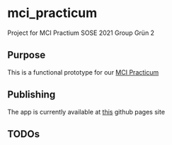# mci_practicum

Project for MCI Practium SOSE 2021 Group Grün 2

## Purpose

This is a functional prototype for our [MCI Practicum](https://ilias.th-koeln.de/ilias.php?ref_id=1866870&cmdClass=ilrepositorygui&cmdNode=wb&baseClass=ilrepositorygui)

## Publishing

The app is currently available at [this](https://reyemDarnok.github.io) github pages site

## TODOs
